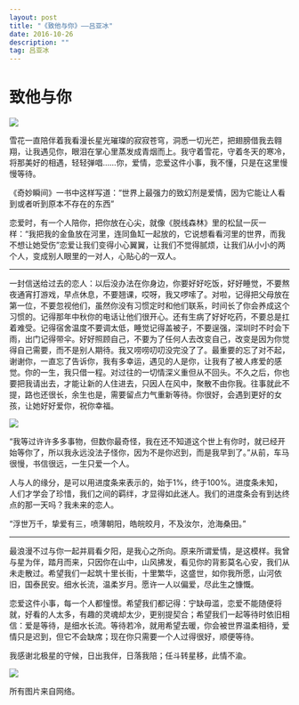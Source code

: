 ```yaml
---
layout: post
title: "《致他与你》——吕亚冰"
date: 2016-10-26
description: ""
tag: 吕亚冰
---
```


# 致他与你

![](\Figures\2016-10-26-zhi-ta-yu-ni-1.jpg)

 雪花一直陪伴着我看漫长星光璀璨的寂寂苍穹，洞悉一切光芒，把翅膀借我去翱翔，让我遇见你，眼泪在掌心里蒸发成青烟而上。我守着雪花，守着冬天的寒冷，将那美好的相遇，轻轻弹唱……你，爱情，恋爱这件小事，我不懂，只是在这里慢慢等待。

 《奇妙瞬间》一书中这样写道：“世界上最强力的致幻剂是爱情，因为它能让人看到或者听到原本不存在的东西”

恋爱时，有一个人陪你，把你放在心尖，就像《脱线森林》里的松鼠一灰一样：“我把我的金鱼放在河里，连同鱼缸一起放的，它说想看看河里的世界，而我不想让她受伤”恋爱让我们变得小心翼翼，让我们不觉得腻烦，让我们从小小的两个人，变成别人眼里的一对人，心贴心的一双人。

* * *

一封信送给过去的恋人：以后没办法在你身边，你要好好吃饭，好好睡觉，不要熬夜通宵打游戏，早点休息，不要翘课，哎呀，我又啰嗦了。对啦，记得把父母放在第一位，不要忽视他们，虽然你没有习惯定时和他们联系，时间长了你会养成这个习惯的。记得那年中秋你的电话让他们很开心。还有生病了好好吃药，不要总是扛着难受。记得宿舍温度不要调太低，睡觉记得盖被子，不要逞强，深圳时不时会下雨，出门记得带伞。好好照顾自己，不要为了任何人去改变自己，改变是因为你觉得自己需要，而不是别人期待。我又唠唠叨叨没完没了了。最重要的忘了对不起，谢谢你，一直忘了告诉你，我有多幸运，遇见的人是你，让我有了被人疼爱的感觉。你的一生，我只借一程。对过往的一切情深义重但从不回头。不久之后，你也要把我请出去，才能让新的人住进去，只因人在风中，聚散不由你我。往事就此不提，路也还很长，余生也是，需要留点力气重新等待。你很好，会遇到更好的女孩，让她好好爱你，祝你幸福。

![](\Figures\2016-10-26-zhi-ta-yu-ni-2.jpg)

“我等过许许多多事物，但数你最奇怪，我在还不知道这个世上有你时，就已经开始等你了，所以我永远没法子怪你，因为不是你迟到，而是我早到了。”从前，车马很慢，书信很远，一生只爱一个人。

人与人的缘分，是可以用进度条来表示的，始于1%，终于100%。进度条未知，人们才学会了珍惜，我们之间的羁绊，才显得如此迷人。我们的进度条会有到达终点的那一天吗？我未来的恋人。

“浮世万千，挚爱有三，喷薄朝阳，皓皖皎月，不及汝尔，沧海桑田。”


* * *

最浪漫不过与你一起并肩看夕阳，是我心之所向。原来所谓爱情，是这模样。我曾与星为伴，踏月而来，只因你在山中，山风拂发，看见你的背影莫名心安，我们从未走散过。希望我们一起筑十里长街，十里繁华，这盛世，如你我所愿，山河依旧，国泰民安。细水长流，温柔岁月。愿许一人以偏爱，尽此生之慷慨。

恋爱这件小事，每一个人都憧憬。希望我们都记得：宁缺毋滥，恋爱不能随便将就，好看的人太多，有趣的灵魂却太少，更别提契合；希望我们一起等待时依旧相信：爱是等待，是细水长流。等待若冷，就用希望去暖，你会被世界温柔相待，爱情只是迟到，但它不会缺席；现在你只需要一个人过得很好，顺便等待。

我感谢北极星的守候，日出我伴，日落我陪；任斗转星移，此情不渝。

![](\Figures\2016-10-26-zhi-ta-yu-ni-3.jpg)

所有图片来自网络。
